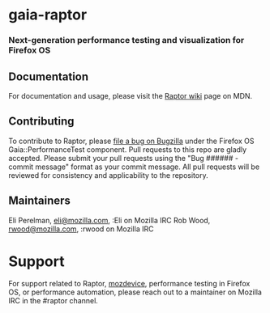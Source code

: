 # gaia-raptor
### Next-generation performance testing and visualization for Firefox OS

## Documentation

For documentation and usage, please visit the [Raptor wiki](https://developer.mozilla.org/en-US/Firefox_OS/Platform/Automated_testing/Raptor) page on MDN.

## Contributing

To contribute to Raptor, please [file a bug on Bugzilla](https://bugzilla.mozilla.org/enter_bug.cgi?product=Firefox%20OS&component=Gaia::PerformanceTest) under the Firefox OS Gaia::PerformanceTest component. Pull requests to this repo are gladly accepted. Please submit your pull requests using the "Bug ###### - commit message" format as your commit message. All pull requests will be reviewed for consistency and applicability to the repository.

## Maintainers

Eli Perelman, [eli@mozilla.com](mailto:eli@mozilla.com), :Eli on Mozilla IRC
Rob Wood, [rwood@mozilla.com](mailto:rwood@mozilla.com), :rwood on Mozilla IRC

# Support

For support related to Raptor, [mozdevice](https://github.com/eliperelman/node-mozdevice), performance testing in Firefox OS, or performance automation, please reach out to a maintainer on Mozilla IRC in the #raptor channel.
